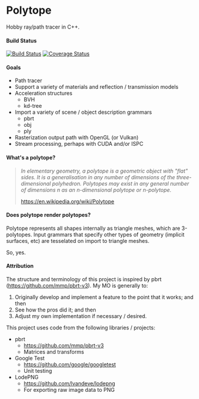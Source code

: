# Polytope  
Hobby ray/path tracer in C++.  

#### Build Status

[![Build Status](https://travis-ci.org/danielthompson/polytope.svg?branch=master)](https://travis-ci.org/danielthompson/polytope) [![Coverage Status](https://coveralls.io/repos/github/danielthompson/polytope/badge.svg?branch=master)](https://coveralls.io/github/danielthompson/polytope?branch=master)

#### Goals
* Path tracer
* Support a variety of materials and reflection / transmission models
* Acceleration structures
  * BVH
  * kd-tree
* Import a variety of scene / object description grammars
  * pbrt
  * obj
  * ply
* Rasterization output path with OpenGL (or Vulkan)
* Stream processing, perhaps with CUDA and/or ISPC

#### What's a polytope?

> _In elementary geometry, a polytope is a geometric object with "flat" sides. It is a generalisation in any number of dimensions of the three-dimensional polyhedron. Polytopes may exist in any general number of dimensions n as an n-dimensional polytope or n-polytope._ 
> 
> https://en.wikipedia.org/wiki/Polytope

#### Does polytope render polytopes?

Polytope represents all shapes internally as triangle meshes, which are 3-polytopes. Input grammars that specify other types of geometry (implicit surfaces, etc) are tesselated on import to triangle meshes.

So, yes.

#### Attribution

The structure and terminology of this project is inspired by pbrt (https://github.com/mmp/pbrt-v3). My MO is generally to:
 1. Originally develop and implement a feature to the point that it works; and then
 2. See how the pros did it; and then
 3. Adjust my own implementation if necessary / desired.

This project uses code from the following libraries / projects:

 * pbrt
   * https://github.com/mmp/pbrt-v3
   * Matrices and transforms
 * Google Test
   * https://github.com/google/googletest
   * Unit testing
 * LodePNG
   * https://github.com/lvandeve/lodepng
   * For exporting raw image data to PNG
   